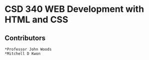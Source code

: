 # CSD 340 WEB Development with HTML and CSS
## Contributors
	*Professor John Woods
	*Mitchell D Kwon
